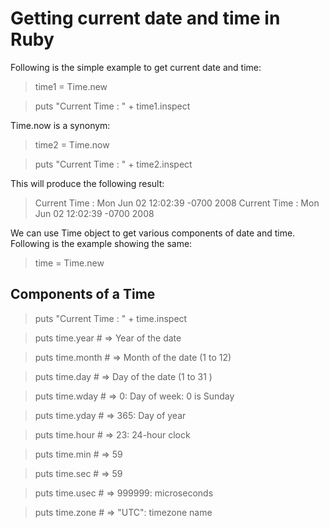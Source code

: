 # Getting current date and time in Ruby

Following is the simple example to get current date and time:

> time1 = Time.new

> puts "Current Time : " + time1.inspect


Time.now is a synonym:

> time2 = Time.now

> puts "Current Time : " + time2.inspect


This will produce the following result:

> Current Time : Mon Jun 02 12:02:39 -0700 2008
> Current Time : Mon Jun 02 12:02:39 -0700 2008


We can use Time object to get various components of date and time. Following is the example showing the same:

> time = Time.new

## Components of a Time
> puts "Current Time : " + time.inspect

> puts time.year    # => Year of the date 

> puts time.month   # => Month of the date (1 to 12)

> puts time.day     # => Day of the date (1 to 31 )

> puts time.wday    # => 0: Day of week: 0 is Sunday

> puts time.yday    # => 365: Day of year

> puts time.hour    # => 23: 24-hour clock

> puts time.min     # => 59

> puts time.sec     # => 59

> puts time.usec    # => 999999: microseconds

> puts time.zone    # => "UTC": timezone name
